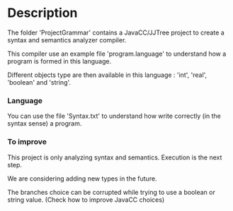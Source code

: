 # Description

The folder 'ProjectGrammar' contains a JavaCC/JJTree project to create a syntax and semantics analyzer compiler.

This compiler use an example file 'program.language' to understand how a program is formed in this language.

Different objects type are then available in this language : 'int', 'real', 'boolean' and 'string'.



### Language

You can use the file 'Syntax.txt' to understand how write correctly (in the syntax sense) a program.


### To improve

This project is only analyzing syntax and semantics. Execution is the next step.

We are considering adding new types in the future.


The branches choice can be corrupted while trying to use a boolean or string value. (Check how to improve JavaCC choices)
